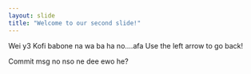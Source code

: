 ```yaml
---
layout: slide
title: "Welcome to our second slide!"
---
```

Wei y3 Kofi babone na wa ba ha no....afa 
Use the left arrow to go back!

Commit msg no nso ne dee ewo he?
